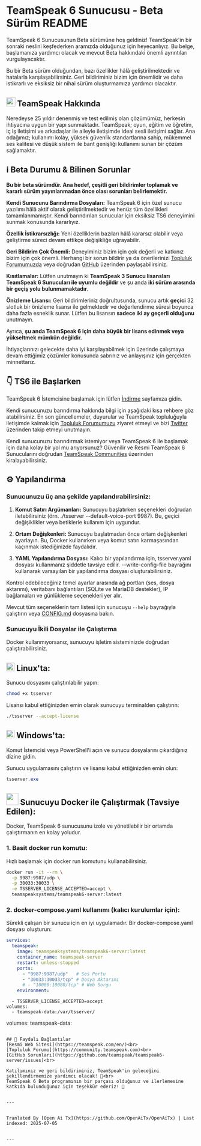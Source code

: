 # TeamSpeak 6 Sunucusu - Beta Sürüm README

TeamSpeak 6 Sunucusunun Beta sürümüne hoş geldiniz! TeamSpeak'in bir sonraki neslini keşfederken aramızda olduğunuz için heyecanlıyız. Bu belge, başlamanıza yardımcı olacak ve mevcut Beta hakkındaki önemli ayrıntıları vurgulayacaktır.

Bu bir Beta sürüm olduğundan, bazı özellikler hâlâ geliştirilmektedir ve hatalarla karşılaşabilirsiniz. Geri bildiriminiz bizim için önemlidir ve daha istikrarlı ve eksiksiz bir nihai sürüm oluşturmamıza yardımcı olacaktır.

<h2><img width="24" src="/icons/teamspeak_blue.svg">&nbsp;TeamSpeak Hakkında</h2>

Neredeyse 25 yıldır denenmiş ve test edilmiş olan çözümümüz, herkesin ihtiyacına uygun bir yapı sunmaktadır. TeamSpeak; oyun, eğitim ve öğretim, iç iş iletişimi ve arkadaşlar ile aileyle iletişimde ideal sesli iletişimi sağlar. Ana odağımız; kullanımı kolay, yüksek güvenlik standartlarına sahip, mükemmel ses kalitesi ve düşük sistem ile bant genişliği kullanımı sunan bir çözüm sağlamaktır.

## ℹ️ Beta Durumu & Bilinen Sorunlar
**Bu bir beta sürümdür. Ana hedef, çeşitli geri bildirimler toplamak ve kararlı sürüm yayınlanmadan önce olası sorunları belirlemektir.**

**Kendi Sunucunu Barındırma Dosyaları:** TeamSpeak 6 için özel sunucu yazılımı hâlâ aktif olarak geliştirilmektedir ve henüz tüm özellikleri tamamlanmamıştır. Kendi barındırılan sunucular için eksiksiz TS6 deneyimini sunmak konusunda kararlıyız.

**Özellik İstikrarsızlığı:** Yeni özelliklerin bazıları hâlâ kararsız olabilir veya geliştirme süreci devam ettikçe değişikliğe uğrayabilir.

**Geri Bildirim Çok Önemli:** Deneyiminiz bizim için çok değerli ve katkınız bizim için çok önemli. Herhangi bir sorun bildirir ya da önerilerinizi [Topluluk Forumumuzda](https://community.teamspeak.com/c/teamspeak-6-server/45) veya doğrudan [GitHub](https://github.com/teamspeak/teamspeak6-server/issues) üzerinden paylaşabilirsiniz.

**Kısıtlamalar:** Lütfen unutmayın ki **TeamSpeak 3 Sunucu lisansları TeamSpeak 6 Sunucuları ile uyumlu değildir** ve şu anda **iki sürüm arasında bir geçiş yolu bulunmamaktadır**.

**Önizleme Lisansı:** Geri bildirimleriniz doğrultusunda, sunucu artık **geçici** 32 slotluk bir önizleme lisansı ile gelmektedir ve değerlendirme süresi boyunca daha fazla esneklik sunar. Lütfen bu lisansın **sadece iki ay geçerli olduğunu** unutmayın.

Ayrıca, **şu anda TeamSpeak 6 için daha büyük bir lisans edinmek veya yükseltmek mümkün değildir.**

İhtiyaçlarınızı gelecekte daha iyi karşılayabilmek için üzerinde çalışmaya devam ettiğimiz çözümler konusunda sabrınız ve anlayışınız için gerçekten minnettarız.

## 👇 TS6 ile Başlarken
TeamSpeak 6 İstemcisine başlamak için lütfen [İndirme](https://teamspeak.com/en/downloads/) sayfamıza gidin.

Kendi sunucunuzu barındırma hakkında bilgi için aşağıdaki kısa rehbere göz atabilirsiniz. En son güncellemeler, duyurular ve TeamSpeak topluluğuyla iletişimde kalmak için [Topluluk Forumumuzu](https://community.teamspeak.com/) ziyaret etmeyi ve bizi [Twitter](https://x.com/teamspeak) üzerinden takip etmeyi unutmayın.

Kendi sunucunuzu barındırmak istemiyor veya TeamSpeak 6 ile başlamak için daha kolay bir yol mu arıyorsunuz? Güvenilir ve Resmi TeamSpeak 6 Sunucularını doğrudan [TeamSpeak Communities](https://www.myteamspeak.com/communities) üzerinden kiralayabilirsiniz.
## ⚙️ Yapılandırma
### Sunucunuzu üç ana şekilde yapılandırabilirsiniz:

1. **Komut Satırı Argümanları:** Sunucuyu başlatırken seçenekleri doğrudan iletebilirsiniz (örn. ./tsserver --default-voice-port 9987). Bu, geçici değişiklikler veya betiklerle kullanım için uygundur.

2. **Ortam Değişkenleri:** Sunucuyu başlatmadan önce ortam değişkenleri ayarlayın. Bu, Docker kullanırken veya komut satırı karmaşasından kaçınmak istediğinizde faydalıdır.

3. **YAML Yapılandırma Dosyası:** Kalıcı bir yapılandırma için, tsserver.yaml dosyası kullanmanız şiddetle tavsiye edilir. --write-config-file bayrağını kullanarak varsayılan bir yapılandırma dosyası oluşturabilirsiniz.

Kontrol edebileceğiniz temel ayarlar arasında ağ portları (ses, dosya aktarımı), veritabanı bağlantıları (SQLite ve MariaDB destekler), IP bağlamaları ve günlükleme seçenekleri yer alır.

Mevcut tüm seçeneklerin tam listesi için sunucuyu `--help` bayrağıyla çalıştırın veya [CONFIG.md](https://raw.githubusercontent.com/teamspeak/teamspeak6-server/main/CONFIG.md) dosyasına bakın.

### Sunucuyu İkili Dosyalar ile Çalıştırma
Docker kullanmıyorsanız, sunucuyu işletim sisteminizde doğrudan çalıştırabilirsiniz.

<h2><img width="22" src="/icons/linux.svg">&nbsp;Linux'ta:</h2>

Sunucu dosyasını çalıştırılabilir yapın:
```sh
chmod +x tsserver
```

Lisansı kabul ettiğinizden emin olarak sunucuyu terminalden çalıştırın:

```sh
./tsserver --accept-license
```

<h2><img width="22" src="/icons/windows.svg">&nbsp;Windows'ta:</h2>

Komut İstemcisi veya PowerShell'i açın ve sunucu dosyalarını çıkardığınız dizine gidin.

Sunucu uygulamasını çalıştırın ve lisansı kabul ettiğinizden emin olun:
```powershell
tsserver.exe
```

<h2><img width="32" src="/icons/docker.svg">&nbsp;Sunucuyu Docker ile Çalıştırmak (Tavsiye Edilen):</h2>
Docker, TeamSpeak 6 sunucusunu izole ve yönetilebilir bir ortamda çalıştırmanın en kolay yoludur.

### 1. Basit docker run komutu:

Hızlı başlamak için docker run komutunu kullanabilirsiniz.

```sh
docker run -it --rm \
  -p 9987:9987/udp \
  -p 30033:30033 \
  -e TSSERVER_LICENSE_ACCEPTED=accept \
  teamspeaksystems/teamspeak6-server:latest
```

### 2. docker-compose.yaml kullanımı (kalıcı kurulumlar için):
Sürekli çalışan bir sunucu için en iyi uygulamadır. Bir docker-compose.yaml dosyası oluşturun:

```yaml
services:
  teamspeak:
    image: teamspeaksystems/teamspeak6-server:latest
    container_name: teamspeak-server
    restart: unless-stopped
    ports:
      - "9987:9987/udp"   # Ses Portu
      - "30033:30033/tcp" # Dosya Aktarımı
      # - "10080:10080/tcp" # Web Sorgu
    environment:
```
      - TSSERVER_LICENSE_ACCEPTED=accept
    volumes:
      - teamspeak-data:/var/tsserver/

volumes:
  teamspeak-data:
```

## 🔗 Faydalı Bağlantılar
[Resmi Web Sitesi](https://teamspeak.com/en/)<br>
[Topluluk Forumu](https://community.teamspeak.com)<br>
[GitHub Sorunları](https://github.com/teamspeak/teamspeak6-server/issues)<br>

Katılımınız ve geri bildiriminiz, TeamSpeak'in geleceğini şekillendirmemize yardımcı olacak! 💙<br>
TeamSpeak 6 Beta programının bir parçası olduğunuz ve ilerlemesine katkıda bulunduğunuz için teşekkür ederiz! 🫡

---

Tranlated By [Open Ai Tx](https://github.com/OpenAiTx/OpenAiTx) | Last indexed: 2025-07-05

---